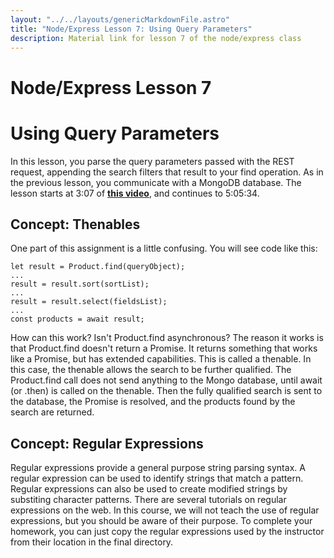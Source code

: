 ```yaml
---
layout: "../../layouts/genericMarkdownFile.astro"
title: "Node/Express Lesson 7: Using Query Parameters"
description: Material link for lesson 7 of the node/express class
---
```


# Node/Express Lesson 7
# Using Query Parameters

In this lesson, you parse the query parameters passed with the REST request, appending the search filters that result to your find operation. As in the previous lesson, you communicate with a MongoDB database. The lesson starts at 3:07 of **[this video](https://www.youtube.com/watch?v=rltfdjcXjmk&t=23313s)**, and continues to 5:05:34.

## Concept: Thenables

One part of this assignment is a little confusing. You will see code like this:
```
let result = Product.find(queryObject);
...
result = result.sort(sortList);
...
result = result.select(fieldsList);
...
const products = await result;
```
How can this work? Isn't Product.find asynchronous? The reason it works is that Product.find doesn't return a Promise. It returns something that works like a Promise, but has extended capabilities. This is called a thenable. In this case, the thenable allows the search to be further qualified. The Product.find call does not send anything to the Mongo database, until await (or .then) is called on the thenable. Then the fully qualified search is sent to the database, the Promise is resolved, and the products found by the search are returned.

## Concept: Regular Expressions

Regular expressions provide a general purpose string parsing syntax.  A regular expression can
be used to identify strings that match a pattern.  Regular expressions can also be used
to create modified strings by substiting character patterns.  There are several tutorials
on regular expressions on the web.  In this course, we will not teach the use of regular
expressions, but you should be aware of their purpose.  To complete your homework, you 
can just copy the regular expressions used by the instructor from their location in the
final directory.